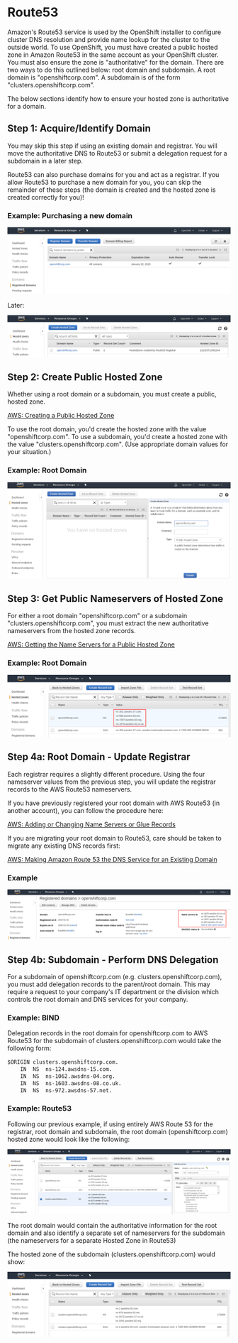 # Route53

Amazon's Route53 service is used by the OpenShift installer to configure cluster DNS resolution and provide name lookup
for the cluster to the outside world. To use OpenShift, you must have created a public hosted zone in Amazon Route53 in
the same account as your OpenShift cluster. You must also ensure the zone is "authoritative" for the domain. There are
two ways to do this outlined below: root domain and subdomain. A root domain is "openshiftcorp.com". A subdomain is of
the form "clusters.openshiftcorp.com".

The below sections identify how to ensure your hosted zone is authoritative for a domain.

## Step 1: Acquire/Identify Domain

You may skip this step if using an existing domain and registrar. You will move the authoritative DNS to Route53 or
submit a delegation request for a subdomain in a later step.

Route53 can also purchase domains for you and act as a registrar. If you allow Route53 to purchase a new domain for you,
you can skip the remainder of these steps (the domain is created and the hosted zone is created correctly for you)!

### Example: Purchasing a new domain

![Domain purchased in Route53 registrar](images/route53_registrar.png)

Later:

![Automatic hosted zone in Route53](images/route53_hosted_zone.png)

## Step 2: Create Public Hosted Zone

Whether using a root domain or a subdomain, you must create a public, hosted zone.

[AWS: Creating a Public Hosted Zone][create-hosted-zone]

To use the root domain, you'd create the hosted zone with the value "openshiftcorp.com". To use a subdomain, you'd
create a hosted zone with the value "clusters.openshiftcorp.com". (Use appropriate domain values for your situation.)

### Example: Root Domain

![Create hosted zone in Route53](images/route53_create_hosted_zone.png)

## Step 3: Get Public Nameservers of Hosted Zone

For either a root domain "openshiftcorp.com" or a subdomain "clusters.openshiftcorp.com", you must extract the new
authoritative nameservers from the hosted zone records.

[AWS: Getting the Name Servers for a Public Hosted Zone][get-hosted-zone-info]

### Example: Root Domain

![Get hosted zone info from Route53](images/route53_hosted_zone_info.png)

## Step 4a: Root Domain - Update Registrar

Each registrar requires a slightly different procedure. Using the four nameserver values from the previous step,
you will update the registrar records to the AWS Route53 nameservers.

If you have previously registered your root domain with AWS Route53 (in another account), you can follow the procedure
here:

[AWS: Adding or Changing Name Servers or Glue Records][set-glue-records]

If you are migrating your root domain to Route53, care should be taken to migrate any existing DNS records first:

[AWS: Making Amazon Route 53 the DNS Service for an Existing Domain][migrate-dns]

### Example

![Set nameservers in Route53](images/route53_set_nameservers.png)

## Step 4b: Subdomain - Perform DNS Delegation

For a subdomain of openshiftcorp.com (e.g. clusters.openshiftcorp.com), you must add delegation records to the
parent/root domain. This may require a request to your company's IT department or the division which controls the root
domain and DNS services for your company.

### Example: BIND

Delegation records in the root domain for openshiftcorp.com to AWS Route53 for the subdomain of
clusters.openshiftcorp.com would take the following form:

```
$ORIGIN clusters.openshiftcorp.com.
	IN 	NS	ns-124.awsdns-15.com.
	IN	NS	ns-1062.awsdns-04.org.
	IN	NS	ns-1603.awsdns-08.co.uk.
	IN	NS	ns-972.awsdns-57.net.
```

### Example: Route53

Following our previous example, if using entirely AWS Route 53 for the registrar, root domain and subdomain, the root
domain (openshiftcorp.com) hosted zone would look like the following:

![Subdomain delegation for hosted zone in Route53](images/route53_hosted_zone_delegation.png)

The root domain would contain the authoritative information for the root domain and also identify a separate set of
nameservers for the subdomain (the nameservers for a separate Hosted Zone in Route53)

The hosted zone of the subdomain (clusters.openshiftcorp.com) would show:

![Subdomain hosted zone in Route53](images/route53_hosted_zone_subdomain.png)

[create-hosted-zone]: https://docs.aws.amazon.com/Route53/latest/DeveloperGuide/CreatingHostedZone.html
[get-hosted-zone-info]: https://docs.aws.amazon.com/Route53/latest/DeveloperGuide/GetInfoAboutHostedZone.html
[set-glue-records]: https://docs.aws.amazon.com/Route53/latest/DeveloperGuide/domain-name-servers-glue-records.html#domain-name-servers-glue-records-procedure
[migrate-dns]: https://docs.aws.amazon.com/Route53/latest/DeveloperGuide/MigratingDNS.html
